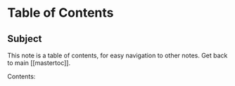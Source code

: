 # Table of Contents

## **Subject**

This note is a table of contents, for easy navigation to other notes. 
Get back to main [[mastertoc]].

Contents:
